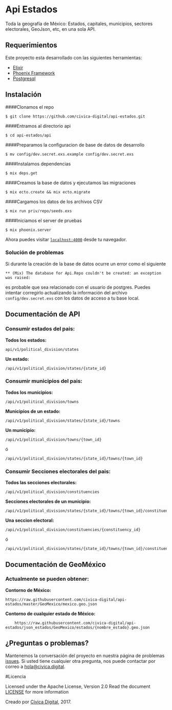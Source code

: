 # Api Estados

Toda la geografía de México: Estados, capitales, municipios, sectores electorales, GeoJson, etc, en una sola API.


## Requerimientos
Este proyecto esta desarrollado con las siguientes herramientas:

* [Elixir](http://elixir-lang.org/install.html)
* [Phoenix Framework](http://www.phoenixframework.org/docs/installation)
* [Postgresql](https://www.postgresql.org/docs/9.6/static/index.html)

## Instalación

####Clonamos el repo
   
    $ git clone https://github.com/civica-digital/api-estados.git

####Entramos al directorio api

	$ cd api-estados/api

####Preparamos la configuracion de base de datos de desarrollo

	$ mv config/dev.secret.exs.example config/dev.secret.exs

####Instalamos dependencias
	
	$ mix deps.get

####Creamos la base de datos y ejecutamos las migraciones

	$ mix ecto.create && mix ecto.migrate

####Cargamos los datos de los archivos CSV

	$ mix run priv/repo/seeds.exs

####Iniciamos el server de pruebas

	$ mix phoenix.server
	
Ahora puedes visitar [`localhost:4000`](http://localhost:4000) desde tu navegador.

### Solución de problemas
Si durante la creación de la base de datos ocurre un error como el siguiente
```
** (Mix) The database for Api.Repo couldn't be created: an exception was raised:
```
es probable que sea relacionado con el usuario de postgres. Puedes intentar corregirlo actualizando la información del archivo `config/dev.secret.exs` con los datos de acceso a tu base local.


## Documentación de API

### Consumir estados del pais:
	
**Todos los estados:** 

	api/v1/political_division/states
   
**Un estado:** 

	/api/v1/political_division/states/{state_id}
	
### Consumir municipios del pais:

**Todos los municipios:** 
	
	/api/v1/political_division/towns
		
**Municipios de un estado:** 

	/api/v1/political_division/states/{state_id}/towns
		
**Un municipio:** 
	
	/api/v1/political_division/towns/{town_id}
ó 
	
	/api/v1/political_division/states/{state_id}/towns/{town_id}
		
		
### Consumir Secciones electorales del pais:

**Todos las secciones electorales:** 
	
	/api/v1/political_division/constituencies
		
**Secciones electorales de un municipio:** 
	
	/api/v1/political_division/states/{state_id}/towns/{town_id}/constituencies
		
**Una seccion electoral:** 
	
	/api/v1/political_division/constituencies/{constituency_id}
ó 
	
	/api/v1/political_division/states/{state_id}/towns/{town_id}/constituencies/{constituency_id}

## Documentación de GeoMéxico

### Actualmente se pueden obtener:

**Contorno de México:** 
 
    https://raw.githubusercontent.com/civica-digital/api-estados/master/GeoMexico/mexico.geo.json
	
**Contorno de cualquier estado de México:** 	

		https://raw.githubusercontent.com/civica-digital/api-estados/json_estados/GeoMexico/estados/{nombre_estado}.geo.json

## ¿Preguntas o problemas? 

Mantenemos la conversación del proyecto en nuestra página de problemas [issues](https://github.com/civica-digital/api-estados/issues). Si usted tiene cualquier otra pregunta, nos puede contactar por correo a <hola@civica.digital>.


#Licencia

Licensed under the Apache License, Version 2.0 Read the document [LICENSE](http://www.apache.org/licenses/LICENSE-2.0) for more information

Creado por [Cívica Digital](http://www.civica.digital), 2017.

